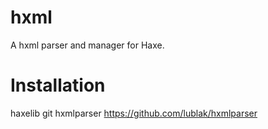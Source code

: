 # hxml

A hxml parser and manager for Haxe.

# Installation

haxelib git hxmlparser https://github.com/lublak/hxmlparser
